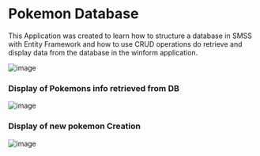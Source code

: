 # Pokemon Database

This Application was created to learn how to structure a database in SMSS with Entity Framework and how to use CRUD operations do retrieve and display data from the database
in the winform application.

![image](https://user-images.githubusercontent.com/70604742/112452417-e5616000-8d56-11eb-8eb4-3841f31fdaa1.png)

### Display of Pokemons info retrieved from DB

![image](https://user-images.githubusercontent.com/70604742/112453034-8c45fc00-8d57-11eb-844a-7edd74ab95ad.png)

### Display of new pokemon Creation

![image](https://user-images.githubusercontent.com/70604742/112453272-cf07d400-8d57-11eb-9230-fd502a946208.png)

